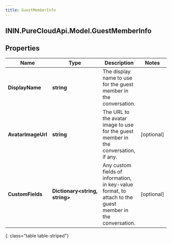 ```yaml
---
title: GuestMemberInfo
---
```

## ININ.PureCloudApi.Model.GuestMemberInfo

## Properties

|Name | Type | Description | Notes|
|------------ | ------------- | ------------- | -------------|
| **DisplayName** | **string** | The display name to use for the guest member in the conversation. | |
| **AvatarImageUrl** | **string** | The URL to the avatar image to use for the guest member in the conversation, if any. | [optional] |
| **CustomFields** | **Dictionary&lt;string, string&gt;** | Any custom fields of information, in key-value format, to attach to the guest member in the conversation. | [optional] |
{: class="table table-striped"}


